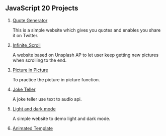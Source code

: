 ## JavaScript 20 Projects

1. [Quote Generator](https://nicolakacha.github.io/javascript-20-projects/01_Quote_Generater/)
    
    This is a simple website which gives you quotes and enables you share it on Twitter.

2. [Infinite_Scroll](https://nicolakacha.github.io/javascript-20-projects/02_Infinite_Scroll/)
    
    A website based on Unsplash AP to let user keep getting new pictures when scrolling to the end. 
    
3. [Picture in Picture](https://nicolakacha.github.io/javascript-20-projects/03_Picture_In_Picture/)

    To practice the picture in picture function.

4. [Joke Teller](https://nicolakacha.github.io/javascript-20-projects/04_Joke_Teller/)

    A joke teller use text to audio api.
    
4. [Light and dark mode](https://nicolakacha.github.io/javascript-20-projects/05_light_and_dark_mode/)

    A simple website to demo light and dark mode.

5. [Animated Template](https://nicolakacha.github.io/javascript-20-projects/06_Animiated_Template/)
